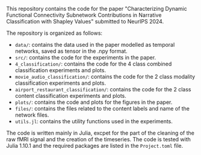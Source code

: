 This repository contains the code for the paper "Characterizing Dynamic Functional Connectivity Subnetwork Contributions in Narrative Classification with Shapley Values" submitted to NeurIPS 2024.

The repository is organized as follows:
- `data/`: contains the data used in the paper  modelled as temporal networks, saved as tensor in the .npy format.
- `src/`: contains the code for the experiments in the paper.
- `4_classification/`: contains the code for the 4 class combined classification experiments and plots.
- `movie_audio_classification/`: contains the code for the 2 class modality classification experiments and plots.
- `airport_restaurant_classification/`: contains the code for the 2 class content classification experiments and plots.
- `plots/`: contains the code and plots for the figures in the paper.
- `files/`: contains the files related to the content labels and name of the network files.
- `utils.jl`: contains the utility functions used in the experiments.

The code is written mainly in Julia, excpet for the part of the cleaning of the raw fMRI signal and the creation of the timeseries.  The code is tested with Julia 1.10.1 and the required packages are listed in the `Project.toml` file. 

